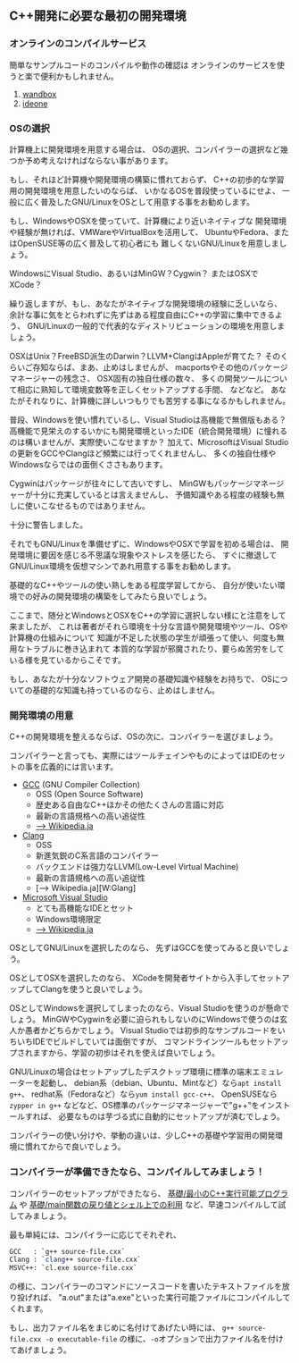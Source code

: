 ## C++開発に必要な最初の開発環境

### オンラインのコンパイルサービス

簡単なサンプルコードのコンパイルや動作の確認は
オンラインのサービスを使うと楽で便利かもしれません。

1. [wandbox](http://melpon.org/wandbox/)
1. [ideone](http://ideone.com/)

### OSの選択

計算機上に開発環境を用意する場合は、
OSの選択、コンパイラーの選択など幾つか予め考えなければならない事があります。

もし、それほど計算機や開発環境の構築に慣れておらず、
C++の初歩的な学習用の開発環境を用意したいのならば、
いかなるOSを普段使っているにせよ、
一般に広く普及したGNU/LinuxをOSとして用意する事をお勧めします。

もし、WindowsやOSXを使っていて、計算機により近いネイティブな
開発環境や経験が無ければ、VMWareやVirtualBoxを活用して、
UbuntuやFedora、またはOpenSUSE等の広く普及して初心者にも
難しくないGNU/Linuxを用意しましょう。

WindowsにVisual Studio、あるいはMinGW？Cygwin？
またはOSXでXCode？

繰り返しますが、もし、あなたがネイティブな開発環境の経験に乏しいなら、
余計な事に気をとらわれずに先ずはある程度自由にC++の学習に集中できるよう、
GNU/Linuxの一般的で代表的なディストリビューションの環境を用意しましょう。

OSXはUnix？FreeBSD派生のDarwin？LLVM+ClangはAppleが育てた？
そのくらいご存知ならば、まあ、止めはしませんが、
macportsやその他のパッケージマネージャーの残念さ、
OSX固有の独自仕様の数々、
多くの開発ツールについて相応に熟知して環境変数等を正しくセットアップする手間、
などなど。
あなたがそれなりに、計算機に詳しいつもりでも苦労する事になるかもしれません。

普段、Windowsを使い慣れているし、Visual Studioは高機能で無償版もある？
高機能で見栄えのするいかにも開発環境といったIDE（統合開発環境）に憧れるのは構いませんが、実際使いこなせますか？
加えて、MicrosoftはVisual Studioの更新をGCCやClangほど頻繁には行ってくれませんし、
多くの独自仕様やWindowsならではの面倒くささもあります。

Cygwinはパッケージが往々にして古いですし、
MinGWもパッケージマネージャーが十分に充実しているとは言えませんし、
予備知識やある程度の経験も無しに使いこなせるものではありません。

十分に警告しました。

それでもGNU/Linuxを準備せずに、WindowsやOSXで学習を初める場合は、
開発環境に要因を感じる不思議な現象やストレスを感じたら、
すぐに撤退してGNU/Linux環境を仮想マシンであれ用意する事をお勧めします。

基礎的なC++やツールの使い熟しをある程度学習してから、
自分が使いたい環境での好みの開発環境の構築をしてみたら良いでしょう。

ここまで、随分とWindowsとOSXをC++の学習に選択しない様にと注意をして来ましたが、
これは著者がそれら環境を十分な言語や開発環境やツール、OSや計算機の仕組みについて
知識が不足した状態の学生が頑張って使い、何度も無用なトラブルに巻き込まれて
本質的な学習が邪魔されたり、要らぬ苦労をしている様を見ているからこそです。

もし、あなたが十分なソフトウェア開発の基礎知識や経験をお持ちで、
OSについての基礎的な知識も持っているのなら、止めはしません。

### 開発環境の用意

C++の開発環境を整えるならば、OSの次に、コンパイラーを選びましょう。

コンパイラーと言っても、実際にはツールチェインやものによってはIDEのセットの事を広義的には言います。

- [GCC][GCC] (GNU Compiler Collection)
    - OSS (Open Source Software)
    - 歴史ある自由なC++ほかその他たくさんの言語に対応
    - 最新の言語規格への高い追従性
    - [--> Wikipedia.ja][W:GCC]
- [Clang][Clang]
    - OSS
    - 新進気鋭のC系言語のコンパイラー
    - バックエンドは強力なLLVM(Low-Level Virtual Machine)
    - 最新の言語規格への高い追従性
    - [--> Wikipedia.ja][W:Glang]
- [Microsoft Visual Studio][MSVC++]
    - とても高機能なIDEとセット
    - Windows環境限定
    - [--> Wikipedia.ja][W:MSVC++]

OSとしてGNU/Linuxを選択したのなら、
先ずはGCCを使ってみると良いでしょう。

OSとしてOSXを選択したのなら、
XCodeを開発者サイトから入手してセットアップしてClangを使うと良いでしょう。

OSとしてWindowsを選択してしまったのなら、Visual Studioを使うのが懸命でしょう。
MinGWやCygwinを必要に迫られもしないのにWindowsで使うのは玄人か愚者かどちらかでしょう。
Visual Studioでは初歩的なサンプルコードをいちいちIDEでビルドしていては面倒ですが、
コマンドラインツールもセットアップされますから、学習の初歩はそれを使えば良いでしょう。

GNU/Linuxの場合はセットアップしたデスクトップ環境に標準の端末エミュレーターを起動し、
debian系（debian、Ubuntu、Mintなど）なら`apt install g++`、
redhat系（Fedoraなど）なら`yum install gcc-c++`、
OpenSUSEなら`zypper in g++`
などなど、OS標準のパッケージマネージャーで"g++"をインストールすれば、
必要なものは芋づる式に自動的にセットアップが済むでしょう。

コンパイラーの使い分けや、挙動の違いは、少しC++の基礎や学習用の開発環境に慣れてからで良いでしょう。

### コンパイラーが準備できたなら、コンパイルしてみましょう！

コンパイラーのセットアップができたなら、
[基礎/最小のC++実行可能プログラム](../基礎/最小のC++実行可能プログラム.md)
や
[基礎/main関数の戻り値とシェル上での利用](..基礎//main関数の戻り値とシェル上での利用.md)
など、早速コンパイルして試してみましょう。

最も単純には、コンパイラーに応じてそれぞれ、

```bash
GCC   : `g++ source-file.cxx`
Clang : `clang++ source-file.cxx`
MSVC++: `cl.exe source-file.cxx`
```

の様に、コンパイラーのコマンドにソースコードを書いたテキストファイルを放り投げれば、
"a.out"または"a.exe"といった実行可能ファイルにコンパイルしてくれます。

もし、出力ファイル名をまじめに名付けてあげたい時には、
`g++ source-file.cxx -o executable-file`
の様に、`-o`オプションで出力ファイル名を付けてあげましょう。

[GCC]: http://gcc.gnu.org/
[Clang]: http://clang.llvm.org/
[MSVC++]: http://www.visualstudio.com/
[W:GCC]: http://ja.wikipedia.org/wiki/GNU%E3%82%B3%E3%83%B3%E3%83%91%E3%82%A4%E3%83%A9%E3%82%B3%E3%83%AC%E3%82%AF%E3%82%B7%E3%83%A7%E3%83%B3
[W:Clang]: http://ja.wikipedia.org/wiki/Clang
[W:MSVC++]: http://ja.wikipedia.org/wiki/Microsoft_Visual_C%2B%2B

